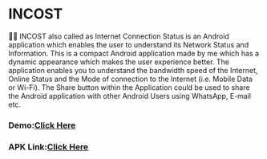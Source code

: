 # INCOST

📱📶 INCOST also called as Internet Connection Status is an Android application which enables the user to understand its Network Status and Information. This is a compact Android application made by me which has a dynamic appearance which makes the user experience better.
The application enables you to understand the bandwidth speed of the Internet, Online Status and the Mode of connection to the Internet (i.e. Mobile Data or Wi-Fi).
The Share button within the Application could be used to share the Android application with other Android Users using WhatsApp, E-mail etc.

### Demo:<a href="https://www.youtube.com/watch?v=0qNbfXdTOHI">Click Here</a>
### APK Link:<a href="https://raw.githubusercontent.com/nileshredz/INCOST/main/Incost.apk">Click Here</a>
